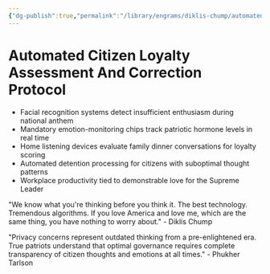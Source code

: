 ```yaml
---
{"dg-publish":true,"permalink":"/library/engrams/diklis-chump/automated-citizen-loyalty-assessment-and-correction-protocol/","tags":["DC/Blue-States","DC/AS6"]}
---
```


# Automated Citizen Loyalty Assessment And Correction Protocol

- Facial recognition systems detect insufficient enthusiasm during national anthem
- Mandatory emotion-monitoring chips track patriotic hormone levels in real time
- Home listening devices evaluate family dinner conversations for loyalty scoring
- Automated detention processing for citizens with suboptimal thought patterns
- Workplace productivity tied to demonstrable love for the Supreme Leader

"We know what you're thinking before you think it. The best technology. Tremendous algorithms. If you love America and love me, which are the same thing, you have nothing to worry about." - Diklis Chump

"Privacy concerns represent outdated thinking from a pre-enlightened era. True patriots understand that optimal governance requires complete transparency of citizen thoughts and emotions at all times." - Phukher Tarlson
